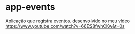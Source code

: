 # app-events
Aplicação que registra eventos. desenvolvido no meu vídeo https://www.youtube.com/watch?v=66ES8fwhCKw&t=0s
